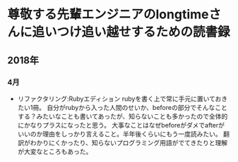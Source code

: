 # 尊敬する先輩エンジニアのlongtimeさんに追いつけ追い越せするための読書録
## 2018年
### 4月
- リファクタリング:Rubyエディション
rubyを書く上で常に手元に置いておきたい1冊。
自分がrubyから入った人間のせいか、beforeの部分でそんなことする？みたいなことも書いてあったが、知らないことも多かったので全体的にかなりプラスになったと思う。
大事なことはなぜbeforeがダメでafterがいいのか理由をしっかり言えること。半年後くらいにもう一度読みたい。
翻訳がわかりにくかったり、知らないプログラミング用語がでてきたりと理解が大変なところもあった。

